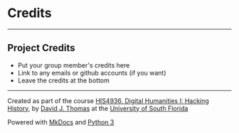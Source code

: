 # Credits

---

## Project Credits

* Put your group member's credits here
* Link to any emails or github accounts (if you want)
* Leave the credits at the bottom

---

Created as part of the course [HIS4936, Digital Humanities I: Hacking History](https://theportus.github.io/hacking-historical-texts), by [David J. Thomas](https://github.com/thePortus) at the [University of South Florida](https://www.usf.edu)

Powered with [MkDocs](https://mkdocs.org) and [Python 3](https://python.org)
